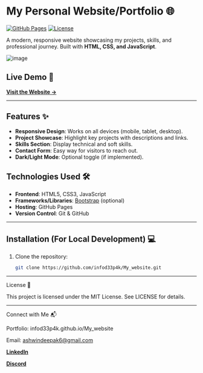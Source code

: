 # My Personal Website/Portfolio 🌐

[![GitHub Pages](https://img.shields.io/badge/Hosted_on-GitHub_Pages-blue?logo=github)](https://infod33p4k.github.io/My_website/)
[![License](https://img.shields.io/badge/License-MIT-green)](LICENSE)

A modern, responsive website showcasing my projects, skills, and professional journey. Built with **HTML, CSS, and JavaScript**.

![image](https://github.com/user-attachments/assets/beec2bc8-8984-4e25-8750-d55d1aca3988)

## Live Demo 🔗
**[Visit the Website →](https://infod33p4k.github.io/My_website/)**

---

## Features ✨
- **Responsive Design**: Works on all devices (mobile, tablet, desktop).
- **Project Showcase**: Highlight key projects with descriptions and links.
- **Skills Section**: Display technical and soft skills.
- **Contact Form**: Easy way for visitors to reach out.
- **Dark/Light Mode**: Optional toggle (if implemented).

## Technologies Used 🛠️
- **Frontend**: HTML5, CSS3, JavaScript
- **Frameworks/Libraries**: [Bootstrap](https://getbootstrap.com/) (optional)
- **Hosting**: GitHub Pages
- **Version Control**: Git & GitHub

---

## Installation (For Local Development) 💻
1. Clone the repository:
   ```bash
   git clone https://github.com/infod33p4k/My_website.git

---

License 📄

This project is licensed under the MIT License. See LICENSE for details.

---

Connect with Me 📬

  Portfolio: infod33p4k.github.io/My_website

  Email: ashwindeepak6@gmail.com

  **[LinkedIn](https://www.linkedin.com/in/ashwin2305/)**

  **[Discord](https://discord.gg/s2xTkFNQ)**
